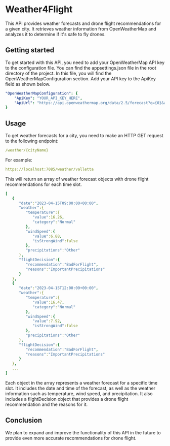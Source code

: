 # Weather4Flight

This API provides weather forecasts and drone flight recommendations for a given city. It retrieves weather information from OpenWeatherMap and analyzes it to determine if it's safe to fly drones.

## Getting started

To get started with this API, you need to add your OpenWeatherMap API key to the configuration file. You can find the appsettings.json file in the root directory of the project. In this file, you will find the OpenWeatherMapConfiguration section. Add your API key to the ApiKey field as shown below.

```yaml
"OpenWeatherMapConfiguration": {
    "ApiKey": "YOUR_API_KEY_HERE",
    "ApiUrl": "https://api.openweathermap.org/data/2.5/forecast?q={0}&appid={1}&units=metric"
}
```

## Usage

To get weather forecasts for a city, you need to make an HTTP GET request to the following endpoint:

```yaml
/weather/{cityName}
```

For example:

```yaml
https://localhost:7085/weather/valletta
```

This will return an array of weather forecast objects with drone flight recommendations for each time slot.

```yaml
[
   {
      "date":"2023-04-15T09:00:00+00:00",
      "weather":{
         "temperature":{
            "value":16.26,
            "category":"Normal"
         },
         "windSpeed":{
            "value":6.88,
            "isStrongWind":false
         },
         "precipitations":"Other"
      },
      "flightDecision":{
         "recommendation":"BadForFlight",
         "reasons":"ImportantPrecipitations"
      }
   },
   {
      "date":"2023-04-15T12:00:00+00:00",
      "weather":{
         "temperature":{
            "value":16.47,
            "category":"Normal"
         },
         "windSpeed":{
            "value":7.92,
            "isStrongWind":false
         },
         "precipitations":"Other"
      },
      "flightDecision":{
         "recommendation":"BadForFlight",
         "reasons":"ImportantPrecipitations"
      }
   },
   ...
]
```

Each object in the array represents a weather forecast for a specific time slot. It includes the date and time of the forecast, as well as the weather information such as temperature, wind speed, and precipitation. It also includes a flightDecision object that provides a drone flight recommendation and the reasons for it.

## Conclusion

We plan to expand and improve the functionality of this API in the future to provide even more accurate recommendations for drone flight.
